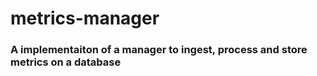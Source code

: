 # metrics-manager
### A implementaiton of a manager to ingest, process and store metrics on a database

```python

```
